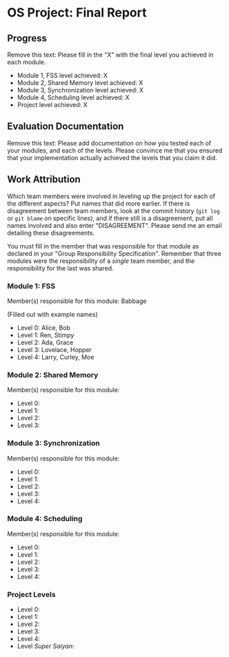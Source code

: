 # OS Project: Final Report

## Progress

Remove this text: Please fill in the "X" with the final level you achieved in each module.

- Module 1, FSS level achieved: X
- Module 2, Shared Memory level achieved: X
- Module 3, Synchronization level achieved: X
- Module 4, Scheduling level achieved: X
- Project level achieved: X

## Evaluation Documentation

Remove this text: Please add documentation on how you tested each of your modules, and each of the levels.  Please convince me that you ensured that your implementation actually achieved the levels that you claim it did.

## Work Attribution

Which team members were involved in leveling up the project for each of the different aspects?  Put names that did more earlier.  If there is disagreement between team members, look at the commit history (`git log` or `git blame` on specific lines), and if there still is a disagreement, put all names involved and also enter "DISAGREEMENT".  Please send me an email detailing these disagreements.

You must fill in the member that was responsible for that module as declared in your "Group Responsibility Specification".
Remember that three modules were the responsibility of a *single* team member, and the responsibility for the last was shared.

### Module 1: FSS

Member(s) responsible for this module: Babbage

(Filled out with example names)

- Level 0: Alice, Bob
- Level 1: Ren, Stimpy
- Level 2: Ada, Grace
- Level 3: Lovelace, Hopper
- Level 4: Larry, Curley, Moe

### Module 2: Shared Memory

Member(s) responsible for this module:

- Level 0:
- Level 1:
- Level 2:
- Level 3:

### Module 3: Synchronization

Member(s) responsible for this module:

- Level 0:
- Level 1:
- Level 2:
- Level 3:
- Level 4:

### Module 4: Scheduling

Member(s) responsible for this module:

- Level 0:
- Level 1:
- Level 2:
- Level 3:
- Level 4:

### Project Levels

- Level 0:
- Level 1:
- Level 2:
- Level 3:
- Level 4:
- Level *Super Saiyan*:

